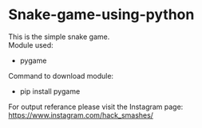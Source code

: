 # Snake-game-using-python

This is the simple snake game.  
Module used:
  - pygame
  
Command to download module:
  - pip install pygame
  
For output referance please visit the Instagram page: https://www.instagram.com/hack_smashes/
